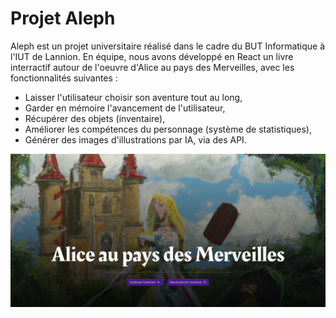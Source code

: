 # Projet Aleph

Aleph est un projet universitaire réalisé dans le cadre du BUT Informatique à l'IUT de Lannion.
En équipe, nous avons développé en React un livre interractif autour de l'oeuvre d'Alice au pays des Merveilles,
avec les fonctionnalités suivantes :

- Laisser l'utilisateur choisir son aventure tout au long,
- Garder en mémoire l'avancement de l'utilisateur,
- Récupérer des objets (inventaire),
- Améliorer les compétences du personnage (système de statistiques),
- Générer des images d'illustrations par IA, via des API.

![Capture d'écran de l'application](/profile/Screenshot.png)